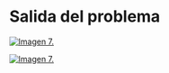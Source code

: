 <h1>Salida del problema</h1>

[![Imagen 7.](https://i.postimg.cc/kMw1JhHW/Screenshot-6.png)](https://postimg.cc/7bGMXXwL)

[![Imagen 7.](https://i.postimg.cc/7YGgFsrH/Screenshot-7.png)](https://postimg.cc/xcQJHPdh)
